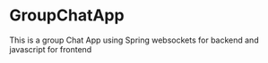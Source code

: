 # GroupChatApp
This is a group Chat App using Spring websockets for backend and javascript for frontend
